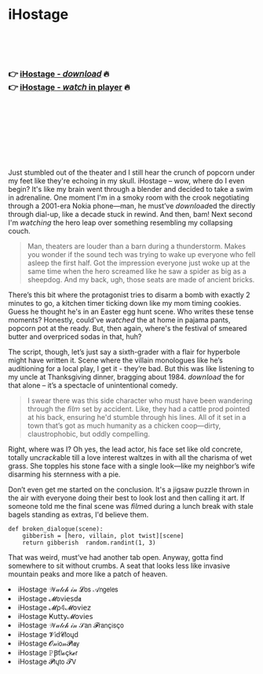 <h1>iHostage</h1>

<br><br><br>

<h3>👉 <a href="https://Bryans-diiludetmarb1989.github.io/dugrvpajlp/">iHostage - 𝘥𝘰𝘸𝘯𝘭𝘰𝘢𝘥</a> 🔥<br>
👉 <a href="https://Bryans-diiludetmarb1989.github.io/dugrvpajlp/">iHostage - 𝘸𝘢𝘵𝘤𝘩 in player</a> 🔥
</h3>



<br><br><br><br><br><br><br>


Just stumbled out of the theater and I still hear the crunch of popcorn under my feet like they're echoing in my skull. iHostage – wow, where do I even begin? It's like my brain went through a blender and decided to take a swim in adrenaline. One moment I'm in a smoky room with the crook negotiating through a 2001-era Nokia phone—man, he must’ve 𝘥𝘰𝘸𝘯𝘭𝘰𝘢𝘥ed the   directly through dial-up, like a decade stuck in rewind. And then, bam! Next second I'm 𝘸𝘢𝘵𝘤𝘩𝘪𝘯𝘨 the hero leap over something resembling my collapsing couch. 

> Man, theaters are louder than a barn during a thunderstorm. Makes you wonder if the sound tech was trying to wake up everyone who fell asleep the first half. Got the impression everyone just woke up at the same time when the hero screamed like he saw a spider as big as a sheepdog. And my back, ugh, those seats are made of ancient bricks. 

There’s this bit where the protagonist tries to disarm a bomb with exactly 2 minutes to go, a kitchen timer ticking down like my mom timing cookies. Guess he thought he's in an Easter egg hunt scene. Who writes these tense moments? Honestly, could've 𝘸𝘢𝘵𝘤𝘩𝘦𝘥 the   at home in pajama pants, popcorn pot at the ready. But, then again, where's the festival of smeared butter and overpriced sodas in that, huh?

The script, though, let’s just say a sixth-grader with a flair for hyperbole might have written it. Scene where the villain monologues like he’s auditioning for a local play, I get it - they’re bad. But this was like listening to my uncle at Thanksgiving dinner, bragging about 1984. 𝘥𝘰𝘸𝘯𝘭𝘰𝘢𝘥 the   for that alone – it’s a spectacle of unintentional comedy.  

> I swear there was this side character who must have been wandering through the 𝘧𝘪𝘭𝘮 set by accident. Like, they had a cattle prod pointed at his back, ensuring he'd stumble through his lines. All of it set in a town that’s got as much humanity as a chicken coop—dirty, claustrophobic, but oddly compelling.

Right, where was I? Oh yes, the lead actor, his face set like old concrete, totally un𝘤𝘳𝘢𝘤𝘬able till a love interest waltzes in with all the charisma of wet grass. She topples his stone face with a single look—like my neighbor’s wife disarming his sternness with a pie. 

Don’t even get me started on the conclusion. It's a jigsaw puzzle thrown in the air with everyone doing their best to look lost and then calling it art. If someone told me the final scene was 𝘧𝘪𝘭𝘮ed during a lunch break with stale bagels standing as extras, I'd believe them. 

```
def broken_dialogue(scene):
    gibberish = [hero, villain, plot twist][scene]
    return gibberish  random.randint(1, 3)
```

That was weird, must’ve had another tab open. Anyway, gotta find somewhere to sit without crumbs. A seat that looks less like invasive mountain peaks and more like a patch of heaven.

<li>iHostage 𝒲𝒶𝓉𝒸𝒽 𝒾𝓃 𝓛𝗈𝗌 𝒜𝗇𝗀𝖾𝗅𝖾𝗌</li>
<li>iHostage 𝓜𝗈ν𝗂𝖾𝗌ԁ𝖆</li>
<li>iHostage 𝓜ρ𝟜𝓜𝗈ν𝗂𝖾𝗓</li>
<li>iHostage Ҝ𝗎𝗍𝗍𝗒𝓜𝗈ν𝗂𝖾𝗌</li>
<li>iHostage 𝒲𝒶𝓉𝒸𝒽 𝒾𝓃 𝒮𝖺𝗇 𝓕𝗋𝖺𝗇ç𝗂𝗌ç𝗈</li>
<li>iHostage 𝓥𝗂ԁ𝓒𝗅𝗈ųԁ</li>
<li>iHostage 𝓞𝓃𝗂𝗈𝓃𝓟𝗅𝖆𝗒</li>
<li>iHostage 𝙿Ꞵť𝗅𝓸ç𝗄𝓮𝗋</li>
<li>iHostage 𝓟𝗅ų𝗍𝗈 𝓣𝖵</li>
